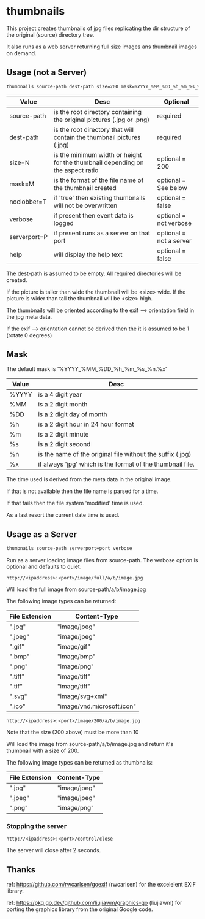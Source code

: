 # thumbnails

This project creates thumbnails of jpg files replicating the dir structure of the original (source) directory tree.

It also runs as a web server returning full size images ans thumbnail images on demand.

## Usage (not a Server)

``` bash
thumbnails source-path dest-path size=200 mask=%YYYY_%MM_%DD_%h_%m_%s_%n.%x noclobber=true
```

| Value | Desc | Optional |
| ----------- | ----------- | ----------- |
| source-path | is the root directory containing the original pictures (.jpg or .png) | required|
| dest-path | is the root directory that will contain the thumbnail pictures (.jpg) | required|
| size=N | is the minimum width or height for the thumbnail depending on the aspect ratio | optional = 200 |
| mask=M | is the format of the file name of the thumbnail created | optional = See below |
| noclobber=T | if 'true' then existing thumbnails will not be overwritten | optional = false |
| verbose | if present then event data is logged | optional = not verbose |
| serverport=P | if present runs as a server on that port | optional = not a server |
| help | will display the help text | optional = false |

The dest-path is assumed to be empty. All required directories will be created.

If the picture is taller than wide the thumbnail will be \<size\> wide.
If the picture is wider than tall the thumbnail will be \<size\> high.

The thumbnails will be oriented according to the exif --> orientation field in the jpg meta data.

If the exif --> orientation cannot be derived then the it is assumed to be 1 (rotate 0 degrees)

## Mask

The default mask is '%YYYY_%MM_%DD_%h_%m_%s_%n.%x'

| Value | Desc |
| ----------- | ----------- |
| %YYYY | is a 4 digit year |
| %MM | is a 2 digit month  |
| %DD | is a 2 digit day of month |
| %h | is a 2 digit hour in 24 hour format |
| %m | is a 2 digit minute |
| %s | is a 2 digit second |
| %n | is the name of the original file without the suffix (.jpg) |
| %x | if always 'jpg' which is the format of the thumbnail file. |

The time used is derived from the meta data in the original image.

If that is not available then the file name is parsed for a time.

If that fails then the file system 'modified' time is used.

As a last resort the current date time is used.

## Usage as a Server

``` bash
thumbnails source-path serverport=port verbose
```

Run as a server loading image files from source-path. The verbose option is optional and defaults to quiet.

``` http
http://<ipaddress>:<port>/image/full/a/b/image.jpg
```

Will load the full image from source-path/a/b/image.jpg

The following image types can be returned:

| File Extension | Content-Type |
| ----------- | ----------- |
| ".jpg" |   "image/jpeg" |
| ".jpeg" |  "image/jpeg" |
| ".gif" |   "image/gif" |
| ".bmp" |   "image/bmp" |
| ".png" |   "image/png" |
| ".tiff" |  "image/tiff" |
| ".tif" |   "image/tiff" |
| ".svg" |   "image/svg+xml" |
| ".ico" |   "image/vnd.microsoft.icon" |

``` http
http://<ipaddress>:<port>/image/200/a/b/image.jpg
```

Note that the size (200 above) must be more than 10

Will load the image from source-path/a/b/image.jpg and return it's thumbnail with a size of 200.

The following image types can be returned as thumbnails:

| File Extension | Content-Type |
| ----------- | ----------- |
| ".jpg" |   "image/jpeg" |
| ".jpeg" |  "image/jpeg" |
| ".png" |   "image/png" |

### Stopping the server

``` http
http://<ipaddress>:<port>/control/close
```

The server will close after 2 seconds.

## Thanks

ref: https://github.com/rwcarlsen/goexif (rwcarlsen) for the excelelent EXIF library.

ref: https://pkg.go.dev/github.com/liujiawm/graphics-go (liujiawm) for porting the graphics library from the original Google code.
